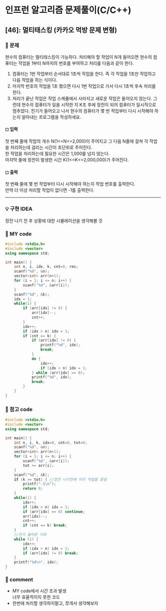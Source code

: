 # 인프런 알고리즘 문제풀이(C/C++)

## [46]: 멀티태스킹 (카카오 먹방 문제 변형)

### 🌴 문제

현수의 컴퓨터는 멀티태스킹이 가능하다. 처리해야 할 작업이 N개 들어오면 현수의 컴퓨터는 작업을 1부터 N까지의 번호를 부여하고 처리를 다음과 같이 한다.<br>

1. 컴퓨터는 1번 작업부터 순서대로 1초씩 작업을 한다. 즉 각 작업을 1초만 작업하고 다음 작업을 하는 식이다.<br>
2. 마지막 번호의 작업을 1초 했으면 다시 1번 작업으로 가서 다시 1초씩 후속 처리를 한다.<br>
3. 처리가 끝난 작업은 작업 스케쥴에서 사라지고 새로운 작업은 들어오지 않는다. 그런데 현수의 컴퓨터가 일을 시작한 지 K초 후에 정전이 되어 컴퓨터가 일시적으로 멈추었다. 전기가 들어오고 나서 현수의 컴퓨터가 몇 번 작업부터 다시 시작해야 하는지 알아내는 프로그램을 작성하세요.

#### ◻ 입력

첫 번째 줄에 작업의 개수 N(1<=N<=2,000)이 주어지고 그 다음 N줄에 걸쳐 각 작업을 처리하는데 걸리는 시간이 초단위로 주어진다.<br>
한 작업을 처리하는데 필요한 시간은 1,000를 넘지 않는다. <br>
마지막 줄에 정전이 발생한 시간 K(1<=K<=2,000,000)가 주어진다.

#### ◻ 출력

첫 번째 줄에 몇 번 작업부터 다시 시작해야 하는지 작업 번호를 출력한다.<br>
만약 더 이상 처리할 작업이 없다면 -1를 출력한다.

---

### 💡 구현 IDEA

정전 나기 전 후 상황에 대한 시뮬레이션을 생각해볼 것

### 🤠 MY code

```c++
#include <stdio.h>
#include <vector>
using namespace std;

int main() {
	int n, i, idx, k, cnt=0, res;
	scanf("%d", &n);
	vector<int> arr(n+1);
	for (i = 1; i <= n; i++) {
		scanf("%d", &arr[i]);
	}
	scanf("%d", &k);
	idx = 1;
	while(1) {
		if (arr[idx] != 0) {
			arr[idx]--;
			cnt++;
		}
		idx++;
		if (idx > n) idx = 1;
		if (cnt == k) {
			if (arr[idx] != 0) {
				printf("%d", idx);
				break;
			}
			do {
				idx++;
				if (idx > n) idx = 1;
			} while (arr[idx] == 0);
			printf("%d", idx);
			break;
		}
	}
}

```

### 💬 참고 code

```c++
#include <stdio.h>
#include <vector>
using namespace std;

int main() {
	int n, i, k, idx=0, cnt=0, tot=0;
	scanf("%d", &n);
	vector<int> arr(n+1);
	for (i = 1; i <= n; i++) {
		scanf("%d", &arr[i]);
		tot += arr[i];
	}
	scanf("%d", &k);
	if (k >= tot) { //정전 나기전에 이미 작업을 끝냄
		printf("-1\n");
		return 0;
	}
	while(1) {
		idx++;
		if (idx > n) idx = 1;
		if (arr[idx] == 0) continue;
		arr[idx]--;
		cnt++;
		if (cnt == k) break;
	}
	//전기 돌아온 이후
	while (1) {
		idx++;
		if (idx > n) idx = 1;
		if (arr[idx] != 0) break;
	}
	printf("%d\n", idx);
}

```

### 📙 comment

- MY code에서 시간 초과 발생<br>
  너무 효율적이지 못한 코드
- 한번에 처리할 생각하지말고, 쪼개서 생각해보자
